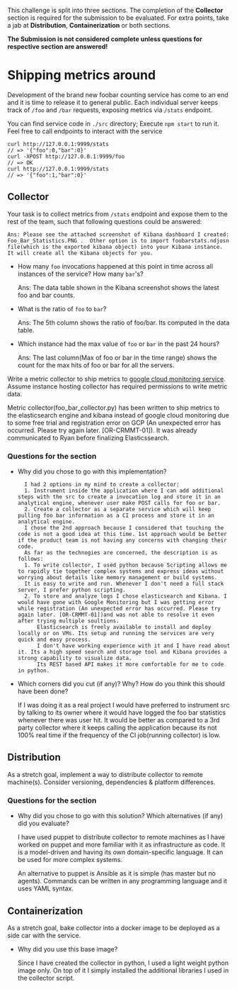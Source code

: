 This challenge is split into three sections. The completion of the **Collector** section is required for the submission to be evaluated. For extra points, take a jab at **Distribution**, **Containerization** or both sections. 

**The Submission is not considered complete unless questions for respective section are answered!**

# Shipping metrics around

Development of the brand new foobar counting service has come to an end and it is time to release it to general public. 
Each individual server keeps track of `/foo` and `/bar`	requests, exposing metrics via `/stats` endpoint.

You can find service code in `./src` directory; Execute `npm start` to run it.   
Feel free to call endpoints to interact with the service 
```
curl http://127.0.0.1:9999/stats
// => '{"foo":0,"bar":0}'
curl -XPOST http://127.0.0.1:9999/foo
// => OK
curl http://127.0.0.1:9999/stats
// => '{"foo":1,"bar":0}'
```

## Collector 

Your task is to collect metrics from `/stats` endpoint and expose them to the rest of the team, such that following questions could be answered:

    Ans: Please see the attached screenshot of Kibana dashboard I created: Foo_Bar_Statistics.PNG .  Other option is to import foobarstats.ndjosn file(which is the exported kibana object) into your Kibana instance. It will create all the Kibana objects for you.

- How many `foo` invocations happened at this point in time across all instances of the service? How many `bar`'s?

	Ans: The data table shown in the Kibana screenshot shows the latest foo and bar counts.

- What is the ratio of `foo` to `bar`?

	Ans: The 5th column shows the ratio of foo/bar. Its computed in the data table.

- Which instance had the max value of `foo` or `bar` in the past 24 hours?

	Ans: The last column(Max of foo or bar in the time range) shows the count for the max hits of foo or bar for all the servers.

Write a metric collector to ship metrics to [google cloud monitoring service](https://cloud.google.com/monitoring). Assume instance hosting collector has required permissions to write metric data. 

Metric collector(foo_bar_collector.py) has been written to ship metrics to the elasticsearch engine and kibana instead of google cloud monitoring due to some free trial and registration error on GCP (An unexpected error has occurred. Please try again later. [OR-CRMMT-01]). It was already communicated to Ryan before finalizing Elasticssearch.

### Questions for the section

- Why did you chose to go with this implementation?

		I had 2 options in my mind to create a collector:
		1. Instrument inside the application where I can add additional steps with the src to create a invocation log and store it in an analytical engine, whenever user make POST calls for foo or bar.
		2. Create a collector as a separate service which will keep pulling foo bar information as a CI process and store it in an analytical engine.
		I chose the 2nd approach because I considered that touching the code is not a good idea at this time. 1st approach would be better if the product team is not having any concerns with changing their code.
		As far as the technogies are concerned, the description is as follows:
		1. To write collector, I used python because Scripting allows me to rapidly tie together complex systems and express ideas without worrying about details like memory management or build systems.
		It is easy to write and run. Whenever I don't need a full stack server, I prefer python scripting. 
		2. To store and analyze logs I chose elasticsearch and Kibana. I would have gone with Google Monitoring but I was getting error while registration (An unexpected error has occurred. Please try again later. [OR-CRMMT-01])and was not able to resolve it even after trying multiple soultions.
			Elasticsearch is freely available to install and deploy locally or on VMs. Its setup and running the services are very quick and easy process.
			I don't have working experience with it and I have read about it. Its a high speed search and storage tool and Kibana provides a strong capability to visualize data. 
			Its REST based API makes it more comfortable for me to code in python.
		
- Which corners did you cut (if any)? Why? How do you think this should have been done?

	If I was doing it as a real project I would have preferred to instrument src by talking to its owner where it would have logged the foo bar statistics whenever there was user hit.
	It would be better as compared to a 3rd party collector where it keeps calling the application because its not 100% real time if the frequency of the CI job(running collector) is low.

## Distribution 

As a stretch goal, implement a way to distribute collector to remote machine(s). Consider versioning, dependencies & platform differences. 

### Questions for the section

- Why did you chose to go with this solution? Which alternatives (if any) did you evaluate?

    I have used puppet to distribute collector to remote machines as I have worked on puppet and more familiar with it as infrastructure as code. It is a model-driven and having its own domain-specific language. It can be used for more complex systems.

    An alternative to puppet is Ansible as it is simple (has master but no agents). Commands can be written in any programming language and it uses YAML syntax.

## Containerization

As a stretch goal, bake collector into a docker image to be deployed as a side car with the service.  

- Why did you use this base image?
    
	Since I have created the collector in python, I used a light weight python image only. On top of it I simply installed the additional libraries I used in the collector script.
